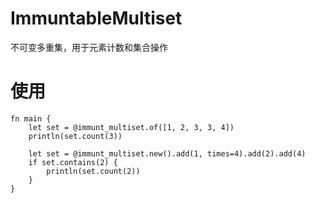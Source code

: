 # ImmuntableMultiset 
不可变多重集，用于元素计数和集合操作

# 使用

```moonbit
fn main {
    let set = @immunt_multiset.of([1, 2, 3, 3, 4])
    println(set.count(3))

    let set = @immunt_multiset.new().add(1, times=4).add(2).add(4)
    if set.contains(2) {
        println(set.count(2))
    }
}
```

